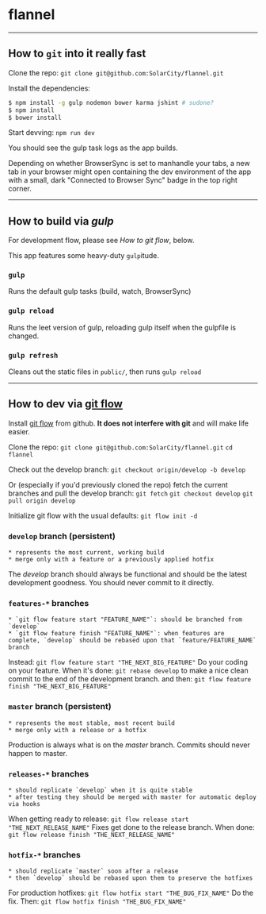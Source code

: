 # flannel

--------------
## How to `git` into it really fast

Clone the repo:
`git clone git@github.com:SolarCity/flannel.git`

Install the dependencies:
```bash
$ npm install -g gulp nodemon bower karma jshint # sudone?
$ npm install
$ bower install
```

Start devving:
`npm run dev`

You should see the gulp task logs as the app builds.

Depending on whether BrowserSync is set to manhandle your tabs, a new tab in your browser might open containing the dev environment of the app with a small, dark "Connected to Browser Sync" badge in the top right corner.

------------------
## How to build via *gulp*
For development flow, please see *How to git flow*, below.

This app features some heavy-duty `gulp`itude.

### `gulp`

Runs the default gulp tasks (build, watch, BrowserSync)

### `gulp reload`

Runs the leet version of gulp, reloading gulp itself when the gulpfile is changed.

### `gulp refresh`

Cleans out the static files in `public/`, then runs `gulp reload`

----------------
## How to dev via [git flow](https://github.com/nvie/gitflow)

Install [git flow](https://github.com/nvie/gitflow/wiki/Installation) from github. **It does not interfere with git** and will make life easier.

Clone the repo:
`git clone git@github.com:SolarCity/flannel.git`
`cd flannel`

Check out the develop branch:
`git checkout origin/develop -b develop`

Or (especially if you'd previously cloned the repo) fetch the current branches and pull the develop branch:
`git fetch`
`git checkout develop`
`git pull origin develop`

Initialize git flow with the usual defaults:
`git flow init -d`

### `develop` branch (persistent)
    * represents the most current, working build
    * merge only with a feature or a previously applied hotfix

The *develop* branch should always be functional and should be the latest development goodness. You should never commit to it directly.

### `features-*` branches
    * `git flow feature start "FEATURE_NAME"`: should be branched from `develop`
    * `git flow feature finish "FEATURE_NAME"`: when features are complete, `develop` should be rebased upon that `feature/FEATURE_NAME` branch

Instead:
`git flow feature start "THE_NEXT_BIG_FEATURE"`
Do your coding on your feature.  When it's done:
`git rebase develop`
to make a nice clean commit to the end of the development branch. and then:
`git flow feature finish "THE_NEXT_BIG_FEATURE"`

### `master` branch (persistent)
    * represents the most stable, most recent build
    * merge only with a release or a hotfix

Production is always what is on the *master* branch. Commits should never happen to master.

### `releases-*` branches
    * should replicate `develop` when it is quite stable
    * after testing they should be merged with master for automatic deploy via hooks

When getting ready to release:
`git flow release start "THE_NEXT_RELEASE_NAME"`
Fixes get done to the release branch.  When done:
`git flow release finish "THE_NEXT_RELEASE_NAME"`

### `hotfix-*` branches
    * should replicate `master` soon after a release
    * then `develop` should be rebased upon them to preserve the hotfixes

For production hotfixes:
`git flow hotfix start "THE_BUG_FIX_NAME"`
Do the fix.  Then:
`git flow hotfix finish "THE_BUG_FIX_NAME"`
